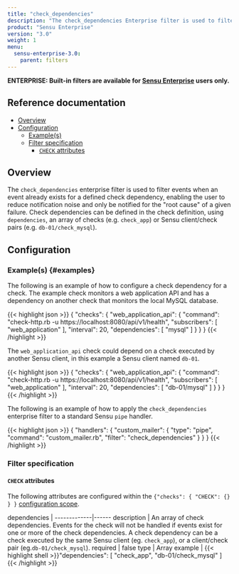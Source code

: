 ```yaml
---
title: "check_dependencies"
description: "The check_dependencies Enterprise filter is used to filter events when an event already exists for a defined check dependency."
product: "Sensu Enterprise"
version: "3.0"
weight: 1
menu:
  sensu-enterprise-3.0:
    parent: filters
---
```

**ENTERPRISE: Built-in filters are available for [Sensu Enterprise][0]
users only.**

## Reference documentation

- [Overview](#overview)
- [Configuration](#configuration)
  - [Example(s)](#examples)
  - [Filter specification](#filter-specification)
    - [`CHECK` attributes](#check-attributes)

## Overview

The `check_dependencies` enterprise filter is used to filter events when an
event already exists for a defined check dependency, enabling the user to reduce
notification noise and only be notified for the "root cause" of a given failure.
Check dependencies can be defined in the check definition, using `dependencies`,
an array of checks (e.g. `check_app`) or Sensu client/check pairs (e.g.
`db-01/check_mysql`).

## Configuration

### Example(s) {#examples}

The following is an example of how to configure a check dependency for a check.
The example check monitors a web application API and has a dependency on another
check that monitors the local MySQL database.

{{< highlight json >}}
{
  "checks": {
    "web_application_api": {
      "command": "check-http.rb -u https://localhost:8080/api/v1/health",
      "subscribers": [
        "web_application"
      ],
      "interval": 20,
      "dependencies": [
        "mysql"
      ]
    }
  }
}
{{< /highlight >}}

The `web_application_api` check could depend on a check executed by another
Sensu client, in this example a Sensu client named `db-01`.

{{< highlight json >}}
{
  "checks": {
    "web_application_api": {
      "command": "check-http.rb -u https://localhost:8080/api/v1/health",
      "subscribers": [
        "web_application"
      ],
      "interval": 20,
      "dependencies": [
        "db-01/mysql"
      ]
    }
  }
}
{{< /highlight >}}

The following is an example of how to apply the `check_dependencies` enterprise
filter to a standard Sensu `pipe` handler.

{{< highlight json >}}
{
  "handlers": {
    "custom_mailer": {
      "type": "pipe",
      "command": "custom_mailer.rb",
      "filter": "check_dependencies"
    }
  }
}
{{< /highlight >}}

### Filter specification

#### `CHECK` attributes

The following attributes are configured within the `{"checks": { "CHECK": {} }
}` [configuration scope][1].

dependencies | 
-------------|------
description  | An array of check dependencies. Events for the check will not be handled if events exist for one or more of the check dependencies. A check dependency can be a check executed by the same Sensu client (eg. `check_app`), or a client/check pair (eg.`db-01/check_mysql`).
required     | false
type         | Array
example      | {{< highlight shell >}}"dependencies": [
  "check_app",
  "db-01/check_mysql"
]
{{< /highlight >}}

[?]:  #
[0]:  /sensu-enterprise
[1]:  /sensu-core/1.2/reference/configuration#configuration-scopes
